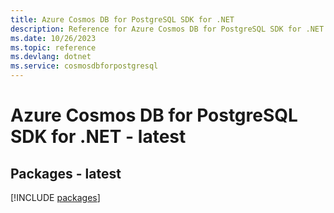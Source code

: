 ```yaml
---
title: Azure Cosmos DB for PostgreSQL SDK for .NET
description: Reference for Azure Cosmos DB for PostgreSQL SDK for .NET
ms.date: 10/26/2023
ms.topic: reference
ms.devlang: dotnet
ms.service: cosmosdbforpostgresql
---
```

# Azure Cosmos DB for PostgreSQL SDK for .NET - latest
## Packages - latest
[!INCLUDE [packages](cosmos-db-for-postgresql-index.md)]